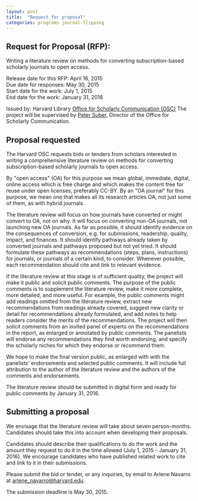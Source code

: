 ```yaml
---
layout: post
title:  "Request for proposal"
categories: programs journal-flipping
---
```


## Request for Proposal (RFP): 

Writing a literature review on methods for converting subscription-based scholarly journals to open access.

Release date for this RFP:  April 16, 2015  
Due date for responses:  May 30, 2015  
Start date for the work:  July 1, 2015  
End date for the work:  January 31, 2016   

Issued by: Harvard Library [Office for Scholarly Communication (OSC)]({{site.baseurl}})
The project will be supervised by [Peter Suber](http://bit.ly/petersuber), Director of the Office for Scholarly Communication. 

## Proposal requested

The Harvard OSC requests bids or tenders from scholars interested in writing a comprehensive literature review on methods for converting subscription-based scholarly journals to open access. 

By "open access" (OA) for this purpose we mean global, immediate, digital, online access which is free charge and which makes the content free for reuse under open licenses, preferably CC-BY. By an "OA journal" for this purpose, we mean one that makes all its research articles OA, not just some of them, as with hybrid journals.

The literature review will focus on how journals have converted or might convert to OA, not on why. It will focus on converting non-OA journals, not launching new OA journals. As far as possible, it should identify evidence on the consequences of conversion, e.g. for submissions, readership, quality, impact, and finances. It should identify pathways already taken by converted journals and pathways proposed but not yet tried. It should formulate these pathways as recommendations (steps, plans, instructions) for journals, or journals of a certain kind, to consider. Whenever possible, each recommendation should cite and link to relevant evidence.

If the literature review at this stage is of sufficient quality, the project will make it public and solicit public comments. The purpose of the public comments is to supplement the literature review, make it more complete, more detailed, and more useful. For example, the public comments might add readings omitted from the literature review, extract new recommendations from readings already covered, suggest new clarity or detail for recommendations already formulated, and add notes to help readers consider the merits of the recommendations. The project will then solicit comments from an invited panel of experts on the recommendations in the report, as enlarged or annotated by public comments. The panelists will endorse any recommendations they find worth endorsing, and specify the scholarly niches for which they endorse or recommend them. 

We hope to make the final version public, as enlarged with with the panelists' endorsements and selected public comments. It will include full attribution to the author of the literature review and the authors of the comments and endorsements.

The literature review should be submitted in digital form and ready for public comments by January 31, 2016. 

## Submitting a proposal

We envisage that the literature review will take about seven person-months. Candidates should take this into account when developing their proposals. 

Candidates should describe their qualifications to do the work and the amount they request to do it in the time allowed (July 1, 2015 - January 31, 2016). We encourage candidates who have published related work to cite and link to it in their submissions.

Please submit the bid or tender, or any inquiries, by email to Arlene Navarro at [arlene_navarro@harvard.edu](mailto:arlene_navarro@harvard.edu). 

The submission deadline is May 30, 2015.
